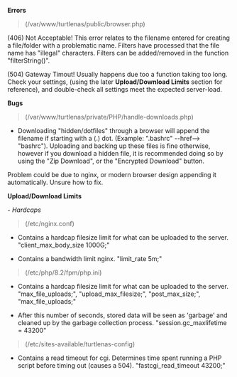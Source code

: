 __Errors__

> (/var/www/turtlenas/public/browser.php)

(406) Not Acceptable! This error relates to the filename entered for creating a file/folder with a problematic name. Filters have processed that the file name has "illegal" characters. Filters can be added/removed in the function "filterString()".

(504) Gateway Timout! Usually happens due too a function taking too long. Check your settings, (using the later __Upload/Download Limits__ section for reference), and double-check all settings meet the expected server-load.


__Bugs__

> (/var/www/turtlenas/private/PHP/handle-downloads.php)

+ Downloading "hidden/dotfiles" through a browser will append the filename if starting with a (.) dot. (Example: ".bashrc" --href--> "bashrc"). Uploading and backing up these files is fine otherwise, however if you download a hidden file, it is recommended doing so by using the "Zip Download", or the "Encrypted Download" button.

Problem could be due to nginx, or modern browser design appending it automatically. Unsure how to fix.

__Upload/Download Limits__

*- Hardcaps*

> (/etc/nginx.conf)

+ Contains a hardcap filesize limit for what can be uploaded to the server. "client_max_body_size 1000G;"

+ Contains a bandwidth limit nginx. "limit_rate 5m;"

> (/etc/php/8.2/fpm/php.ini) 

+ Contains a hardcap filesize limit for what can be uploaded to the server. "max_file_uploads;", "upload_max_filesize;", "post_max_size;", "max_file_uploads;"

+ After this number of seconds, stored data will be seen as 'garbage' and cleaned up by the garbage collection process. "session.gc_maxlifetime = 43200"

> (/etc/sites-available/turtlenas-config)

+ Contains a read timeout for cgi. Determines time spent running a PHP script before timing out (causes a 504). "fastcgi_read_timeout 43200;"

